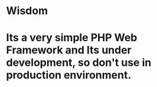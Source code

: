 # Wisdom
# Its a very simple PHP Web Framework and Its under development, so don't use in production environment.
